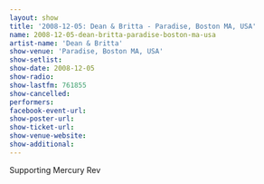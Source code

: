```yaml
---
layout: show
title: '2008-12-05: Dean & Britta - Paradise, Boston MA, USA'
name: 2008-12-05-dean-britta-paradise-boston-ma-usa
artist-name: 'Dean & Britta'
show-venue: 'Paradise, Boston MA, USA'
show-setlist: 
show-date: 2008-12-05
show-radio: 
show-lastfm: 761855
show-cancelled: 
performers: 
facebook-event-url: 
show-poster-url: 
show-ticket-url: 
show-venue-website: 
show-additional: 
---
```


Supporting Mercury Rev